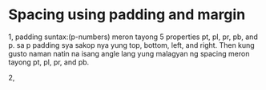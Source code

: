 # Spacing using padding and margin

1, padding suntax:(p-numbers) meron tayong 5 properties
pt, pl, pr, pb, and p.
sa p padding sya sakop nya yung top, bottom, left, and right. Then kung gusto naman natin na isang angle lang yung malagyan ng spacing meron tayong pt, pl, pr, and pb.

2, 